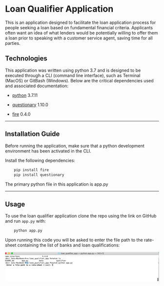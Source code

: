 # Loan Qualifier Application

This is an application designed to facilitate the loan application process for people seeking a loan based on fundamental financial criteria. Applicants often want an idea of what lenders would be potentially willing to offer them a loan prior to speaking with a customer service agent, saving time for all parties. 

## Technologies

This application was written using python 3.7 and is designed to be executed through a CLI (command line interface), such as Terminal (MacOS) or GitBash (Windows). Below are the critical dependencies used and associated documentation:

* [python](https://www.python.org/downloads/) 3.7.11 

* [questionary](https://www.python.org/downloads/) 1.10.0

* [fire](https://google.github.io/python-fire/guide/) 0.4.0
___

## Installation Guide

Before running the application, make sure that a python development environment has been activated in the CLI. 

Install the following dependencies:

```python
    pip install fire
    pip install questionary
```

The primary python file in this application is app.py
___

## Usage

To use the loan qualifier application clone the repo using the link on GitHub and run  `app.py` with:

```python
    python app.py
```

Upon running this code you will be asked to enter the file path to the rate-sheet containing the list of banks and loan qualifications:

![Initial prompt from the application](images/Initial_Prompt_Loan_Qualifier.png/)
